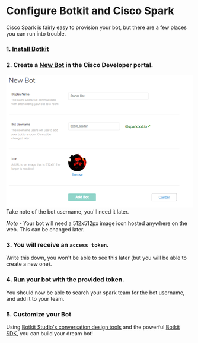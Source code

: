 # Configure Botkit and Cisco Spark

Cisco Spark is fairly easy to provision your bot, but there are a few places you can run into trouble.

### 1. [Install Botkit](https://github.com/howdyai/botkit/blob/master/docs/readme-ciscospark.md#getting-started)

### 2. Create a [New Bot](https://developer.ciscospark.com/add-bot.html) in the Cisco Developer portal. 

![Add a bot](IMG/cisco_new.png)
Take note of the bot username, you'll need it later.

*Note* - Your bot will need a 512x512px image icon hosted anywhere on the web. This can be changed later.

### 3. You will receive an `access token`.
Write this down, you won't be able to see this later (but you will be able to create a new one).
### 4. [Run your bot](https://github.com/howdyai/botkit/blob/master/docs/readme-ciscospark.md#getting-started) with the provided token. 
You should now be able to search your spark team for the bot username, and add it to your team.

### 5. Customize your Bot

Using [Botkit Studio's conversation design tools](https://studio.botkit.ai) and the powerful [Botkit SDK](https://github.com/howdyai/botkit), you can build your dream bot!
